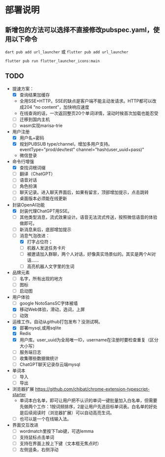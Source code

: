 # 部署说明

## 新增包的方法可以选择不直接修改pubspec.yaml，使用以下命令

`dart pub add url_launcher` 或 `flutter pub add url_launcher`

`flutter pub run flutter_launcher_icons:main`

## TODO

- 提速方案：
  - [x] 查询结果加缓存
  - 全用SSE+HTTP。SSE的缺点是客户端不能主动发请求。HTTP都可以改成204 "no content"，加快响应速度
  - 在线查询的话，一次返回整页20个单词详情，滚动时候首次加载也能忍受
  - [ ] 迁移到国内主机
  - [ ] wasm实现marisa-trie
- 用户注册
  - [x] 用户名+密码
  - [x] 规划PUBSUB type/channel，增加多用户支持。eventType="prod/dev/test" channel="hash(user_uuid+pass)" 
  - 微信登录
- 命令行增强
  - [x] 查找词根词缀
  - [ ] 翻译（ChatGPT）
  - [ ] 语音对话
  - [ ] 角色扮演
  - [ ] 聊天记录。进入聊天界面后，如果有留言，顶部增加提示，点击跳转
  - [ ] 桌面版本必须能在线更新
- 封装OpenAI功能
  - [x] 封装代理ChatGPT用SSE。
  - [ ] 其他类型消息，流式效果设计。语音无法流式传送，按照微信语音的体验做即可。
  - [ ] 新消息来后，底部增加提示
  - [ ] 消息气泡改进：
    - [x] 打字占位符；
    - [ ] 机器人发送任务卡片
    - [ ] 被邀请加入群聊，两个人对话，好像真实场景似的。其实是两个AI对话……
    - [ ] 高亮机器人文字里的生词
- 品牌元素
  - [ ] 名字，所有出现的地方
  - [ ] 图标
  - [ ] 启动图
- 用户体验
  - [ ] google NotoSansSC字体被墙
  - [x] 移动Web体验，滑动，选词，上屏
  - [ ] 动效
- 运维工作。自动从github打包发布？没测试啊。
  - [x] 部署mysql,或用sqlite
  - [x] Redis
  - [x] 用户库。user_uuid为全局唯一ID，username在注册时要检查重复（区分大小写）
  - [ ] 服务端日志
  - [ ] 收集哪些数据做统计
  - [ ] ChatGPT聊天记录存云端mysql
- 单词本
  - [ ] 导入
  - [ ] 导出
- 浏览器扩展 https://github.com/chibat/chrome-extension-typescript-starter
  - 单词本白名单，即可让用户把不认识的单词一键批量加入白名单，但需要先做两个工作：1按词频排序，2是让用户先选目标单词表。白名单的好处是后续阅读时（浏览器扩展）可以自动高亮生词。
  - [ ] 也可以是一个在线输入法。
- 界面交互改进
  - [ ] wordmatch里按下Tab键，可选lemma
  - [ ] 支持鼠标点击单词
  - [ ] 支持在界面上按上下键（文本框无焦点时）
  - [ ] 左侧竖条，右侧浮动